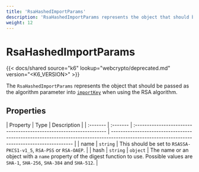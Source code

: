 ```yaml
---
title: 'RsaHashedImportParams'
description: 'RsaHashedImportParams represents the object that should be passed as the algorithm parameter into the importKey operation, when using the RSA algorithm.'
weight: 12
---
```


# RsaHashedImportParams

{{< docs/shared source="k6" lookup="webcrypto/deprecated.md" version="<K6_VERSION>" >}}

The `RsaHashedImportParams` represents the object that should be passed as the algorithm parameter into [`importKey`](https://grafana.com/docs/k6/<K6_VERSION>/javascript-api/k6-experimental/webcrypto/subtlecrypto/importkey/) when using the RSA algorithm.

## Properties

| Property | Type     | Description                                                         |
| :------- | :------- | :------------------------------------------------------------------ | -------------------------------------------------------------------------------------------------------------------------------------------- |
| name     | `string` | This should be set to `RSASSA-PKCS1-v1_5`, `RSA-PSS` or `RSA-OAEP`. |
| hash     | `string` | `object`                                                            | The name or an object with a `name` property of the digest function to use. Possible values are `SHA-1`, `SHA-256`, `SHA-384` and `SHA-512`. |
